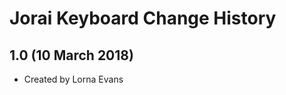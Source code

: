 Jorai Keyboard Change History
=======================

1.0 (10 March 2018)
-----------------

* Created by Lorna Evans
